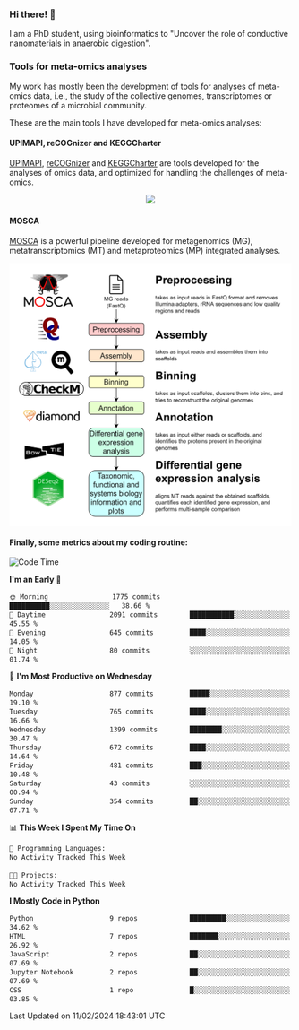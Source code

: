 ### Hi there! 👋

I am a PhD student, using bioinformatics to "Uncover the role of conductive nanomaterials in anaerobic digestion".

### Tools for meta-omics analyses

My work has mostly been the development of tools for analyses of meta-omics data, i.e., the study of the collective genomes, transcriptomes or proteomes of a microbial community.

These are the main tools I have developed for meta-omics analyses:

#### UPIMAPI, reCOGnizer and KEGGCharter

[UPIMAPI](https://github.com/iquasere/UPIMAPI), [reCOGnizer](https://github.com/iquasere/reCOGnizer) and [KEGGCharter](https://github.com/iquasere/KEGGCharter) are tools developed for the analyses of omics data, and optimized for handling the challenges of meta-omics.

<p align="center">
    <img src="assets/annotation_paper.png">
</p>

#### MOSCA

[MOSCA](https://github.com/iquasere/MOSCA) is a powerful pipeline developed for metagenomics (MG), metatranscriptomics (MT) and metaproteomics (MP) integrated analyses.

<p align="center">
    <img src="assets/mosca_workflow.png" align="center" width="700">
</p>


#### Finally, some metrics about my coding routine:

<!--START_SECTION:waka-->
![Code Time](http://img.shields.io/badge/Code%20Time-819%20hrs%203%20mins-blue)

**I'm an Early 🐤** 

```text
🌞 Morning                1775 commits        ██████████░░░░░░░░░░░░░░░   38.66 % 
🌆 Daytime                2091 commits        ███████████░░░░░░░░░░░░░░   45.55 % 
🌃 Evening                645 commits         ████░░░░░░░░░░░░░░░░░░░░░   14.05 % 
🌙 Night                  80 commits          ░░░░░░░░░░░░░░░░░░░░░░░░░   01.74 % 
```
📅 **I'm Most Productive on Wednesday** 

```text
Monday                   877 commits         █████░░░░░░░░░░░░░░░░░░░░   19.10 % 
Tuesday                  765 commits         ████░░░░░░░░░░░░░░░░░░░░░   16.66 % 
Wednesday                1399 commits        ████████░░░░░░░░░░░░░░░░░   30.47 % 
Thursday                 672 commits         ████░░░░░░░░░░░░░░░░░░░░░   14.64 % 
Friday                   481 commits         ███░░░░░░░░░░░░░░░░░░░░░░   10.48 % 
Saturday                 43 commits          ░░░░░░░░░░░░░░░░░░░░░░░░░   00.94 % 
Sunday                   354 commits         ██░░░░░░░░░░░░░░░░░░░░░░░   07.71 % 
```


📊 **This Week I Spent My Time On** 

```text
💬 Programming Languages: 
No Activity Tracked This Week

🐱‍💻 Projects: 
No Activity Tracked This Week
```

**I Mostly Code in Python** 

```text
Python                   9 repos             █████████░░░░░░░░░░░░░░░░   34.62 % 
HTML                     7 repos             ███████░░░░░░░░░░░░░░░░░░   26.92 % 
JavaScript               2 repos             ██░░░░░░░░░░░░░░░░░░░░░░░   07.69 % 
Jupyter Notebook         2 repos             ██░░░░░░░░░░░░░░░░░░░░░░░   07.69 % 
CSS                      1 repo              █░░░░░░░░░░░░░░░░░░░░░░░░   03.85 % 
```




 Last Updated on 11/02/2024 18:43:01 UTC
<!--END_SECTION:waka-->
